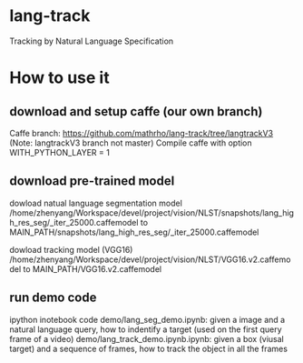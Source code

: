 # lang-track
Tracking by Natural Language Specification

# How to use it

## download and setup caffe (our own branch)

Caffe branch: https://github.com/mathrho/lang-track/tree/langtrackV3 (Note: langtrackV3 branch not master)
Compile caffe with option WITH_PYTHON_LAYER = 1


## download pre-trained model

dowload natual language segmentation model /home/zhenyang/Workspace/devel/project/vision/NLST/snapshots/lang_high_res_seg/_iter_25000.caffemodel 
to MAIN_PATH/snapshots/lang_high_res_seg/_iter_25000.caffemodel

dowload tracking model (VGG16) /home/zhenyang/Workspace/devel/project/vision/NLST/VGG16.v2.caffemodel 
to MAIN_PATH/VGG16.v2.caffemodel

## run demo code

ipython inotebook code
demo/lang_seg_demo.ipynb: given a image and a natural language query, how to indentify a target (used on the first query frame of a video)
demo/lang_track_demo.ipynb.ipynb: given a box (viusal target) and a sequence of frames, how to track the object in all the frames




